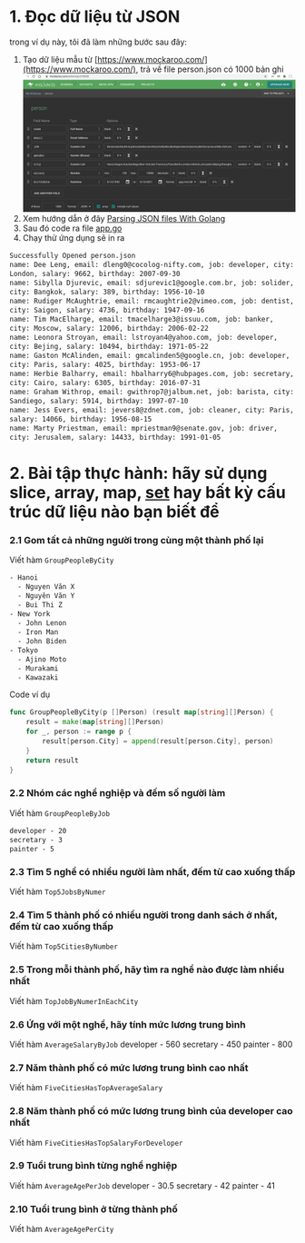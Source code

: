 # 1. Đọc dữ liệu từ JSON

trong ví dụ này, tôi đã làm những bước sau đây:
1. Tạo dữ liệu mẫu từ [https://www.mockaroo.com/](https://www.mockaroo.com/), trả về file person.json có 1000 bản ghi
  ![](mockaroo.jpg)
2. Xem hướng dẫn ở đây [Parsing JSON files With Golang](https://tutorialedge.net/golang/parsing-json-with-golang/)
3. Sau đó code ra file [app.go](app.go)
4. Chạy thử ứng dụng sẽ in ra
```
Successfully Opened person.json
name: Dee Leng, email: dleng0@cocolog-nifty.com, job: developer, city: London, salary: 9662, birthday: 2007-09-30
name: Sibylla Djurevic, email: sdjurevic1@google.com.br, job: solider, city: Bangkok, salary: 389, birthday: 1956-10-10
name: Rudiger McAughtrie, email: rmcaughtrie2@vimeo.com, job: dentist, city: Saigon, salary: 4736, birthday: 1947-09-16
name: Tim MacElharge, email: tmacelharge3@issuu.com, job: banker, city: Moscow, salary: 12006, birthday: 2006-02-22
name: Leonora Stroyan, email: lstroyan4@yahoo.com, job: developer, city: Bejing, salary: 10494, birthday: 1971-05-22
name: Gaston McAlinden, email: gmcalinden5@google.cn, job: developer, city: Paris, salary: 4025, birthday: 1953-06-17
name: Herbie Balharry, email: hbalharry6@hubpages.com, job: secretary, city: Cairo, salary: 6305, birthday: 2016-07-31
name: Graham Withrop, email: gwithrop7@jalbum.net, job: barista, city: Sandiego, salary: 5914, birthday: 1997-07-10
name: Jess Evers, email: jevers8@zdnet.com, job: cleaner, city: Paris, salary: 14066, birthday: 1956-08-15
name: Marty Priestman, email: mpriestman9@senate.gov, job: driver, city: Jerusalem, salary: 14433, birthday: 1991-01-05
```

# 2. Bài tập thực hành: hãy sử dụng slice, array, map, [set](https://pkg.go.dev/k8s.io/apimachinery/pkg/util/sets) hay bất kỳ cấu trúc dữ liệu nào bạn biết để 

### 2.1 Gom tất cả những người trong cùng một thành phố lại
Viết hàm ```GroupPeopleByCity```
```
- Hanoi 
  - Nguyen Văn X 
  - Nguyên Văn Y
  - Bui Thi Z
- New York
  - John Lenon
  - Iron Man
  - John Biden
- Tokyo
  - Ajino Moto
  - Murakami
  - Kawazaki
```

Code ví dụ
```go
func GroupPeopleByCity(p []Person) (result map[string][]Person) {
	result = make(map[string][]Person)
	for _, person := range p {
		result[person.City] = append(result[person.City], person)
	}
	return result
}
```
### 2.2 Nhóm các nghề nghiệp và đếm số người làm
Viết hàm ```GroupPeopleByJob```
```
developer - 20
secretary - 3
painter - 5
```
### 2.3 Tìm 5 nghề có nhiều người làm nhất, đếm từ cao xuống thấp
Viết hàm ```Top5JobsByNumer```

### 2.4 Tìm 5 thành phố có nhiều người trong danh sách ở nhất, đếm từ cao xuống thấp
Viết hàm ```Top5CitiesByNumber```

### 2.5 Trong mỗi thành phố, hãy tìm ra nghề nào được làm nhiều nhất
Viết hàm ```TopJobByNumerInEachCity```

### 2.6 Ứng với một nghề, hãy tính mức lương trung bình
Viết hàm ```AverageSalaryByJob```
developer - 560
secretary - 450
painter - 800

### 2.7 Năm thành phố có mức lương trung bình cao nhất
Viết hàm ```FiveCitiesHasTopAverageSalary```

### 2.8 Năm thành phố có mức lương trung bình của developer cao nhất
Viết hàm ```FiveCitiesHasTopSalaryForDeveloper```

### 2.9 Tuổi trung bình từng nghề nghiệp
Viết hàm ```AverageAgePerJob```
developer - 30.5
secretary - 42
painter - 41

### 2.10 Tuổi trung bình ở từng thành phố
Viết hàm ```AverageAgePerCity```

